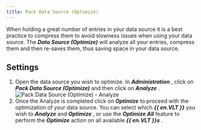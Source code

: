 ```yaml
---
title: Pack Data Source (Optimize)
---
```

When holding a great number of entries in your data source it is a best practice to compress them to avoid slowness issues when using your data source. The ***Data Source (Optimize)*** will analyze all your entries, compress them and then re-saves them, thus saving space in your data source. 

## Settings 

1. Open the data source you wish to optimize. In ***Administration*** , click on ***Pack Data Source (Optimize)***   and then click on ***Analyze*** .  
![Pack Data Source (Optimize) - Analyze](/img/en/rdm/windows/clip10764.png) 
1. Once the Analyze is completed click on ***Optimize*** to proceed with the optimization of your data source. You can select which ***{{ en.VLT }}*** you wish to ***Analyze*** and ***Optimize*** , or use the ***Optimize All*** feature to perform the ***Optimize*** action on all available ***{{ en.VLT }}s*** . 

